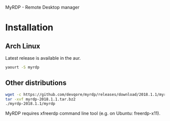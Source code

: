 MyRDP - Remote Desktop manager

# Installation
## Arch Linux

Latest release is available in the aur.
```bash
yaourt -S myrdp
```

## Other distributions
```bash
wget -c https://github.com/devqore/myrdp/releases/download/2018.1.1/myrdp-2018.1.1.tar.bz2
tar -xvf myrdp-2018.1.1.tar.bz2
./myrdp-2018.1.1/myrdp
```

MyRDP requires xfreerdp command line tool (e.g. on Ubuntu: freerdp-x11).
